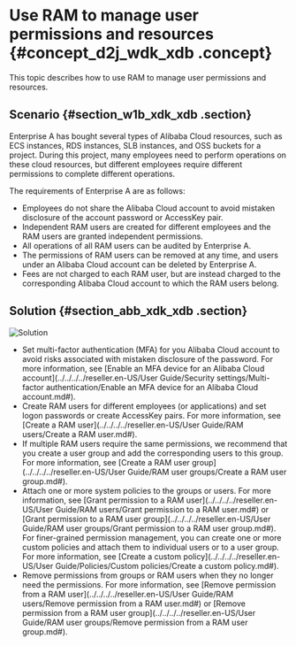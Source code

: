 # Use RAM to manage user permissions and resources {#concept_d2j_wdk_xdb .concept}

This topic describes how to use RAM to manage user permissions and resources.

## Scenario {#section_w1b_xdk_xdb .section}

Enterprise A has bought several types of Alibaba Cloud resources, such as ECS instances, RDS instances, SLB instances, and OSS buckets for a project. During this project, many employees need to perform operations on these cloud resources, but different employees require different permissions to complete different operations.

The requirements of Enterprise A are as follows:

-   Employees do not share the Alibaba Cloud account to avoid mistaken disclosure of the account password or AccessKey pair.
-   Independent RAM users are created for different employees and the RAM users are granted independent permissions.
-   All operations of all RAM users can be audited by Enterprise A.
-   The permissions of RAM users can be removed at any time, and users under an Alibaba Cloud account can be deleted by Enterprise A.
-   Fees are not charged to each RAM user, but are instead charged to the corresponding Alibaba Cloud account to which the RAM users belong.

## Solution {#section_abb_xdk_xdb .section}

![Solution](http://static-aliyun-doc.oss-cn-hangzhou.aliyuncs.com/assets/img/23773/156680510514406_en-US.png)

-   Set multi-factor authentication \(MFA\) for you Alibaba Cloud account to avoid risks associated with mistaken disclosure of the password. For more information, see [Enable an MFA device for an Alibaba Cloud account](../../../../reseller.en-US/User Guide/Security settings/Multi-factor authentication/Enable an MFA device for an Alibaba Cloud account.md#).
-   Create RAM users for different employees \(or applications\) and set logon passwords or create AccessKey pairs. For more information, see [Create a RAM user](../../../../reseller.en-US/User Guide/RAM users/Create a RAM user.md#).
-   If multiple RAM users require the same permissions, we recommend that you create a user group and add the corresponding users to this group. For more information, see [Create a RAM user group](../../../../reseller.en-US/User Guide/RAM user groups/Create a RAM user group.md#).
-   Attach one or more system policies to the groups or users. For more information, see [Grant permission to a RAM user](../../../../reseller.en-US/User Guide/RAM users/Grant permission to a RAM user.md#) or [Grant permission to a RAM user group](../../../../reseller.en-US/User Guide/RAM user groups/Grant permission to a RAM user group.md#). For finer-grained permission management, you can create one or more custom policies and attach them to individual users or to a user group. For more information, see [Create a custom policy](../../../../reseller.en-US/User Guide/Policies/Custom policies/Create a custom policy.md#).
-   Remove permissions from groups or RAM users when they no longer need the permissions. For more information, see [Remove permission from a RAM user](../../../../reseller.en-US/User Guide/RAM users/Remove permission from a RAM user.md#) or [Remove permission from a RAM user group](../../../../reseller.en-US/User Guide/RAM user groups/Remove permission from a RAM user group.md#).

